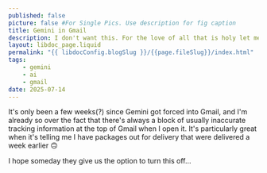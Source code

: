 ```yaml
---
published: false
picture: false #For Single Pics. Use description for fig caption
title: Gemini in Gmail  
description: I don't want this. For the love of all that is holy let me disable it. 
layout: libdoc_page.liquid
permalink: "{{ libdocConfig.blogSlug }}/{{page.fileSlug}}/index.html"
tags:
    - gemini
    - ai
    - gmail
date: 2025-07-14
---
```


It's only been a few weeks(?) since Gemini got forced into Gmail, and I'm already so over the fact that there's always a block of usually inaccurate tracking information at the top of Gmail when I open it. It's particularly great when it's telling me I have packages out for delivery that were delivered a week earlier 🙃

I hope someday they give us the option to turn this off...